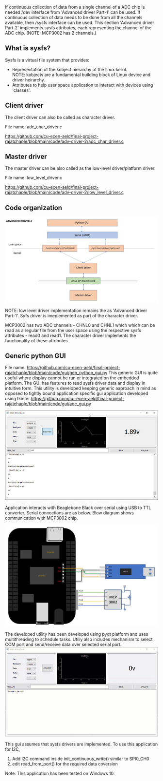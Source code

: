 
If continuous collection of data from a single channel of a ADC chip is needed /dev interface from 'Advanced driver Part-1' can be used. If continuous collection of data needs to be done from all the channels available, then /sysfs interface can be used. This section 'Advanced driver Part-2' implements sysfs attributes, each representing the channel of the ADC chip. (NOTE: MCP3002 has 2 channels.)

## What is sysfs?

Sysfs is a virtual file system that provides:
 - Representation of the kobject hierarchy of the linux kernl. <br>
 NOTE: kobjects are a fundamental building block of Linux device and driver heirarchy.
 - Attributes to help user space application to interact with devices using 'classes'.


## Client driver

The client driver can also be called as character driver.

File name: adc_char_driver.c

https://github.com/cu-ecen-aeld/final-project-rajatchaple/blob/main/code/adv-driver-2/adc_char_driver.c


## Master driver

The master driver can be also called as the low-level driver/platform driver.

File name: low_level_driver.c

https://github.com/cu-ecen-aeld/final-project-rajatchaple/blob/main/code/adv-driver-2/low_level_driver.c



## Code organization

![adv-driver-2](https://github.com/cu-ecen-aeld/final-project-rajatchaple/blob/main/images/adv-driver-2.jpg)

NOTE: low level driver implementation remains the as 'Advanced driver Part-1'. Syfs driver is imeplemented as part of the character driver. 

MCP3002 has two ADC channels - CHNL0 and CHNL1 which which can be read as a regular file from the user space using the respective sysfs attributes - read0 and read1. The character driver implements the functionality of these attributes.

## Generic python GUI
File name: https://github.com/cu-ecen-aeld/final-project-rajatchaple/blob/main/code/gui/gen_python_gui.py
This generic GUI is quite useful where display cannot be run or integrated on the embedded platform. The GUI has features to read sysfs driver data and display in intuitive form. This utility is developed keeping generic aaproach in mind as opposed to tightly bound application specific gui application developed using tkinter https://github.com/cu-ecen-aeld/final-project-rajatchaple/blob/main/code/gui/adc_gui.py

![gen_python_gui](https://github.com/cu-ecen-aeld/final-project-rajatchaple/blob/main/images/gui.jpg)


Application interacts with Beaglebone Black over serial using USB to TTL converter. Serial connections are as below. Blow diagram shows communication with MCP3002 chip.

![Connection-diagram](https://github.com/cu-ecen-aeld/final-project-rajatchaple/blob/main/images/connection_diagram.JPG)


The developed utility has been developed using pyqt platform and uses multithreading to schedule tasks. 
Utiliy also includes mechanism to select COM port and send/receive data over selected serial port.
![GUI](https://github.com/cu-ecen-aeld/final-project-rajatchaple/blob/main/images/gui.gif)

This gui assumes that sysfs drivers are implemented. To use this application for I2C,
1) Add I2C command inside init_continuous_write() similar to SPI0_CH0
2) edit read_from_port() for the required data coversion 

Note: This application has been tested on Windows 10.
